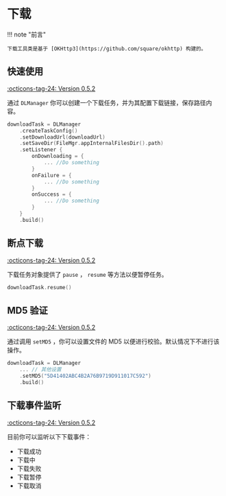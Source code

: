 # 下载

!!! note "前言"

    下载工具类是基于 [OKHttp3](https://github.com/square/okhttp) 构建的。

## 快速使用

[:octicons-tag-24: Version 0.5.2](https://ave.entropy2020.cn/version/VastTools/#052)

通过 `DLManager` 你可以创建一个下载任务，并为其配置下载链接，保存路径内容。

```kotlin
downloadTask = DLManager
    .createTaskConfig()
    .setDownloadUrl(downloadUrl)
    .setSaveDir(FileMgr.appInternalFilesDir().path)
    .setListener {
        onDownloading = {
            ... //Do something
        }
        onFailure = {
            ... //Do something
        }
        onSuccess = {
            ... //Do something
        }
    }
    .build()
```

## 断点下载

[:octicons-tag-24: Version 0.5.2](https://ave.entropy2020.cn/version/VastTools/#052)

下载任务对象提供了 `pause` ， `resume` 等方法以便暂停任务。

```kotlin
downloadTask.resume()
```

## MD5 验证

[:octicons-tag-24: Version 0.5.2](https://ave.entropy2020.cn/version/VastTools/#052)

通过调用 `setMD5` ，你可以设置文件的 MD5 以便进行校验。默认情况下不进行该操作。

```kotlin
downloadTask = DLManager
    ... // 其他设置
    .setMD5("5D41402ABC4B2A76B9719D911017C592")
    .build()
```

## 下载事件监听

[:octicons-tag-24: Version 0.5.2](https://ave.entropy2020.cn/version/VastTools/#052)

目前你可以监听以下下载事件：

- 下载成功
- 下载中
- 下载失败
- 下载暂停
- 下载取消
